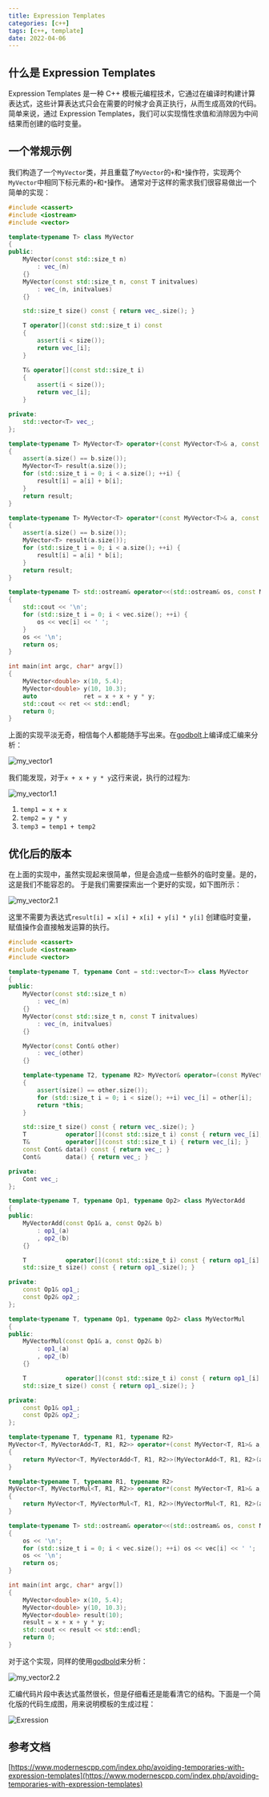 ```yaml
---
title: Expression Templates
categories: [c++]
tags: [c++, template]
date: 2022-04-06
---
```


## 什么是 Expression Templates

Expression Templates 是一种 C++
模板元编程技术，它通过在编译时构建计算表达式，这些计算表达式只会在需要的时候才会真正执行，从而生成高效的代码。
简单来说，通过 Expression Templates，我们可以实现惰性求值和消除因为中间结果而创建的临时变量。

## 一个常规示例

我们构造了一个`MyVector`类，并且重载了`MyVector`的`+`和`*`操作符，实现两个`MyVector`中相同下标元素的`+`和`*`操作。
通常对于这样的需求我们很容易做出一个简单的实现：

```cpp
#include <cassert>
#include <iostream>
#include <vector>

template<typename T> class MyVector
{
public:
    MyVector(const std::size_t n)
        : vec_(n)
    {}
    MyVector(const std::size_t n, const T initvalues)
        : vec_(n, initvalues)
    {}

    std::size_t size() const { return vec_.size(); }

    T operator[](const std::size_t i) const
    {
        assert(i < size());
        return vec_[i];
    }

    T& operator[](const std::size_t i)
    {
        assert(i < size());
        return vec_[i];
    }

private:
    std::vector<T> vec_;
};

template<typename T> MyVector<T> operator+(const MyVector<T>& a, const MyVector<T>& b)
{
    assert(a.size() == b.size());
    MyVector<T> result(a.size());
    for (std::size_t i = 0; i < a.size(); ++i) {
        result[i] = a[i] + b[i];
    }
    return result;
}

template<typename T> MyVector<T> operator*(const MyVector<T>& a, const MyVector<T>& b)
{
    assert(a.size() == b.size());
    MyVector<T> result(a.size());
    for (std::size_t i = 0; i < a.size(); ++i) {
        result[i] = a[i] * b[i];
    }
    return result;
}

template<typename T> std::ostream& operator<<(std::ostream& os, const MyVector<T>& vec)
{
    std::cout << '\n';
    for (std::size_t i = 0; i < vec.size(); ++i) {
        os << vec[i] << ' ';
    }
    os << '\n';
    return os;
}

int main(int argc, char* argv[])
{
    MyVector<double> x(10, 5.4);
    MyVector<double> y(10, 10.3);
    auto             ret = x + x + y * y;
    std::cout << ret << std::endl;
    return 0;
}
```

上面的实现平淡无奇，相信每个人都能随手写出来。在[godbolt](https://godbolt.org/z/zTenMfe6G)上编译成汇编来分析：

![my_vector1](/images/2022-04-07/my_vector1.png#center)

我们能发现，对于`x + x + y * y`这行来说，执行的过程为:

![my_vector1.1](/images/2022-04-07/my_vector1.1.png#center)

1. `temp1 = x + x`
2. `temp2 = y * y`
3. `temp3 = temp1 + temp2`

## 优化后的版本

在上面的实现中，虽然实现起来很简单，但是会造成一些额外的临时变量。是的，这是我们不能容忍的。
于是我们需要探索出一个更好的实现，如下图所示：

![my_vector2.1](/images/2022-04-07/my_vector2.1.png#center)

这里不需要为表达式`result[i] = x[i] + x[i] + y[i] * y[i]`
创建临时变量，赋值操作会直接触发运算的执行。

```cpp
#include <cassert>
#include <iostream>
#include <vector>

template<typename T, typename Cont = std::vector<T>> class MyVector
{
public:
    MyVector(const std::size_t n)
        : vec_(n)
    {}
    MyVector(const std::size_t n, const T initvalues)
        : vec_(n, initvalues)
    {}

    MyVector(const Cont& other)
        : vec_(other)
    {}

    template<typename T2, typename R2> MyVector& operator=(const MyVector<T2, R2>& other)
    {
        assert(size() == other.size());
        for (std::size_t i = 0; i < size(); ++i) vec_[i] = other[i];
        return *this;
    }

    std::size_t size() const { return vec_.size(); }
    T           operator[](const std::size_t i) const { return vec_[i]; }
    T&          operator[](const std::size_t i) { return vec_[i]; }
    const Cont& data() const { return vec_; }
    Cont&       data() { return vec_; }

private:
    Cont vec_;
};

template<typename T, typename Op1, typename Op2> class MyVectorAdd
{
public:
    MyVectorAdd(const Op1& a, const Op2& b)
        : op1_(a)
        , op2_(b)
    {}

    T           operator[](const std::size_t i) const { return op1_[i] + op2_[i]; }
    std::size_t size() const { return op1_.size(); }

private:
    const Op1& op1_;
    const Op2& op2_;
};

template<typename T, typename Op1, typename Op2> class MyVectorMul
{
public:
    MyVectorMul(const Op1& a, const Op2& b)
        : op1_(a)
        , op2_(b)
    {}

    T           operator[](const std::size_t i) const { return op1_[i] * op2_[i]; }
    std::size_t size() const { return op1_.size(); }

private:
    const Op1& op1_;
    const Op2& op2_;
};

template<typename T, typename R1, typename R2>
MyVector<T, MyVectorAdd<T, R1, R2>> operator+(const MyVector<T, R1>& a, const MyVector<T, R2>& b)
{
    return MyVector<T, MyVectorAdd<T, R1, R2>>(MyVectorAdd<T, R1, R2>(a.data(), b.data()));
}

template<typename T, typename R1, typename R2>
MyVector<T, MyVectorMul<T, R1, R2>> operator*(const MyVector<T, R1>& a, const MyVector<T, R2>& b)
{
    return MyVector<T, MyVectorMul<T, R1, R2>>(MyVectorMul<T, R1, R2>(a.data(), b.data()));
}

template<typename T> std::ostream& operator<<(std::ostream& os, const MyVector<T>& vec)
{
    os << '\n';
    for (std::size_t i = 0; i < vec.size(); ++i) os << vec[i] << ' ';
    os << '\n';
    return os;
}

int main(int argc, char* argv[])
{
    MyVector<double> x(10, 5.4);
    MyVector<double> y(10, 10.3);
    MyVector<double> result(10);
    result = x + x + y * y;
    std::cout << result << std::endl;
    return 0;
}
```

对于这个实现，同样的使用[godbold](https://godbolt.org/z/qfc3rjxMb)来分析：

![my_vector2.2](/images/2022-04-07/my_vector2.2.png#center)

汇编代码片段中表达式虽然很长，但是仔细看还是能看清它的结构。下面是一个简化版的代码生成图，用来说明模板的生成过程：

![Exression](/images/2022-04-07/Exression.png#center)

## 参考文档

[https://www.modernescpp.com/index.php/avoiding-temporaries-with-expression-templates](https://www.modernescpp.com/index.php/avoiding-temporaries-with-expression-templates)

